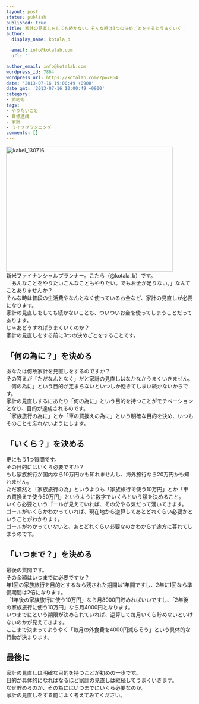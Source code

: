 ```yaml
---
layout: post
status: publish
published: true
title: 家計の見直しをしても続かない。そんな時は3つの決めごとをするとうまくいく！
author:
  display_name: kotala_b

  email: info@kotalab.com
  url: ''

author_email: info@kotalab.com
wordpress_id: 7864
wordpress_url: https://kotalab.com/?p=7864
date: '2013-07-16 19:00:49 +0900'
date_gmt: '2013-07-16 10:00:49 +0900'
category:
- 節約術
tags:
- やりたいこと
- 目標達成
- 家計
- ライフプランニング
comments: []
---
```

<p><img src="https://kotalab.com/wp-content/uploads/kakei_130716-448x336.jpg" alt="kakei_130716" width="448" height="336" class="alignnone size-large wp-image-7870" /><br />
新米ファイナンシャルプランナー。こたら（@kotala_b）です。<br />
「あんなことをやりたいこんなこともやりたい。でもお金が足りない。」なんてことありませんか？<br />
そんな時は普段の生活費やなんとなく使っているお金など、家計の見直しが必要になります。<br />
家計の見直しをしても続かないことも、ついついお金を使ってしまうことだってあります。<br />
じゃあどうすればうまくいくのか？<br />
家計の見直しをする前に3つの決めごとをすることです。<br />
<!--more--></p>
<h2>「何の為に？」を決める</h2>
<p>あなたは何故家計を見直しをするのですか？<br />
その答えが「ただなんとなく」だと家計の見直しはなかなかうまくいきません。<br />
「何の為に」という目的が定まらないといつしか飽きてしまい続かないからです。<br />
家計の見直しするにあたり「何の為に」という目的を持つことがモチベーションとなり、目的が達成されるのです。<br />
「家族旅行の為に」とか「車の買換えの為に」という明確な目的を決め、いつもそのことを忘れないようにします。</p>
<h2>「いくら？」を決める</h2>
<p>更にもう1つ質問です。<br />
その目的にはいくら必要ですか？<br />
もし家族旅行が国内なら10万円かも知れませんし、海外旅行なら20万円かも知れません。<br />
ただ漠然と「家族旅行の為」というよりも「家族旅行で使う10万円」とか「車の買換えで使う50万円」というように数字でいくらという額を決めること。<br />
いくら必要というゴールが見えていれば、その分やる気だって湧いてきます。<br />
ゴールがいくらかわかっていれば、現在地から逆算してあとどれくらい必要かということがわかります。<br />
ゴールがわかっていないと、あとどれくらい必要なのかわからず途方に暮れてしまうのです。</p>
<h2>「いつまで？」を決める</h2>
<p>最後の質問です。<br />
その金額はいつまでに必要ですか？<br />
年1回の家族旅行を目的とするなら残された期間は1年間ですし、2年に1回なら準備期間は2倍になります。<br />
「1年後の家族旅行に使う10万円」なら月8000円貯めればいいですし、「2年後の家族旅行に使う10万円」なら月4000円となります。<br />
いつまでにという期限が決められていれば、逆算して毎月いくら貯めないといけないのかが見えてきます。<br />
ここまで決まってようやく「毎月の外食費を4000円減らそう」という具体的な行動が決まります。</p>
<h2>最後に</h2>
<p>家計の見直しは明確な目的を持つことが初めの一歩です。<br />
目的が具体的になればなるほど家計の見直しは継続してうまくいきます。<br />
なぜ貯めるのか、その為にはいつまでにいくら必要なのか。<br />
家計の見直しをする前によく考えてみてください。</p>
